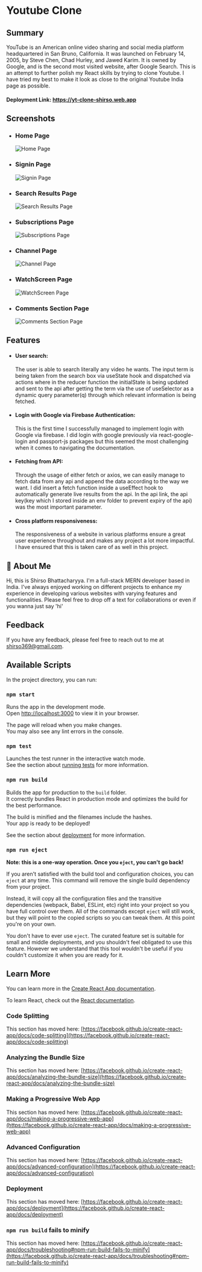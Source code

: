 # Youtube Clone

## Summary
YouTube is an American online video sharing and social media platform headquartered in San Bruno, California. It was launched on February 14, 2005, by Steve Chen, Chad Hurley, and Jawed Karim. It is owned by Google, and is the second most visited website, after Google Search.
This is an attempt to further polish my React skills by trying to clone Youtube. I have tried my best to make it look as close to the original Youtube India page as possible.
#### Deployment Link: https://yt-clone-shirso.web.app 

## Screenshots
- ### Home Page

  ![Home Page](https://github.com/ShirsoBhattacharyya/youtube-clone/blob/main/src/assets/pngs/youtube_homepage.png?raw=true)
  
- ### Signin Page

  ![Signin Page](https://github.com/ShirsoBhattacharyya/youtube-clone/blob/main/src/assets/pngs/youtube_loginpage.png?raw=true)
  
- ### Search Results Page

  ![Search Results Page](https://github.com/ShirsoBhattacharyya/youtube-clone/blob/main/src/assets/pngs/youtube_searchresultspage.png?raw=true)
  
- ### Subscriptions Page

  ![Subscriptions Page](https://github.com/ShirsoBhattacharyya/youtube-clone/blob/main/src/assets/pngs/youtube_subscriptionspage.png?raw=true)
  
- ### Channel Page

  ![Channel Page](https://github.com/ShirsoBhattacharyya/youtube-clone/blob/main/src/assets/pngs/youtube_channelpage.png?raw=true)
  
- ### WatchScreen Page

  ![WatchScreen Page](https://github.com/ShirsoBhattacharyya/youtube-clone/blob/main/src/assets/pngs/youtube_watchscreenpage.png?raw=true)  
  
- ### Comments Section Page

  ![Comments Section Page](https://github.com/ShirsoBhattacharyya/youtube-clone/blob/main/src/assets/pngs/youtube_commentsection.png?raw=true)  
  
## Features

- #### User search:
    The user is able to search literally any video he wants. The input term is being taken from the search box via useState hook and dispatched via actions where in the reducer function the initialState is being updated and sent to the api after getting the term via the use of useSelector as a dynamic query parameter(q) through which relevant information is being fetched.
    
- #### Login with Google via Firebase Authentication:
    This is the first time I successfully managed to implement login with Google via firebase. I did login with google previously via react-google-login and passport-js packages but this seemed the most challenging when it comes to navigating the documentation.

- #### Fetching from API:
    Through the usage of either fetch or axios, we can easily manage to fetch data from any api and append the data according to the way we want. I did insert a fetch function inside a useEffect hook to automatically generate live results from the api. In the api link, the api key(key which I stored inside an env folder to prevent expiry of the api) was the most important parameter.

- #### Cross platform responsiveness:
    The responsiveness of a website in various platforms ensure a great user experience throughout and makes any project a lot more impactful. I have ensured that this is taken care of as well in this project.  

## 🚀 About Me

Hi, this is Shirso Bhattacharyya. I'm a full-stack MERN developer based in India. I've always enjoyed working on different projects to enhance my experience in developing various websites with varying features and functionalities. Please feel free to drop off a text for collaborations or even if you wanna just say 'hi'


## Feedback

If you have any feedback, please feel free to reach out to me at shirso369@gmail.com.

## Available Scripts

In the project directory, you can run:

### `npm start`

Runs the app in the development mode.\
Open [http://localhost:3000](http://localhost:3000) to view it in your browser.

The page will reload when you make changes.\
You may also see any lint errors in the console.

### `npm test`

Launches the test runner in the interactive watch mode.\
See the section about [running tests](https://facebook.github.io/create-react-app/docs/running-tests) for more information.

### `npm run build`

Builds the app for production to the `build` folder.\
It correctly bundles React in production mode and optimizes the build for the best performance.

The build is minified and the filenames include the hashes.\
Your app is ready to be deployed!

See the section about [deployment](https://facebook.github.io/create-react-app/docs/deployment) for more information.

### `npm run eject`

**Note: this is a one-way operation. Once you `eject`, you can't go back!**

If you aren't satisfied with the build tool and configuration choices, you can `eject` at any time. This command will remove the single build dependency from your project.

Instead, it will copy all the configuration files and the transitive dependencies (webpack, Babel, ESLint, etc) right into your project so you have full control over them. All of the commands except `eject` will still work, but they will point to the copied scripts so you can tweak them. At this point you're on your own.

You don't have to ever use `eject`. The curated feature set is suitable for small and middle deployments, and you shouldn't feel obligated to use this feature. However we understand that this tool wouldn't be useful if you couldn't customize it when you are ready for it.

## Learn More

You can learn more in the [Create React App documentation](https://facebook.github.io/create-react-app/docs/getting-started).

To learn React, check out the [React documentation](https://reactjs.org/).

### Code Splitting

This section has moved here: [https://facebook.github.io/create-react-app/docs/code-splitting](https://facebook.github.io/create-react-app/docs/code-splitting)

### Analyzing the Bundle Size

This section has moved here: [https://facebook.github.io/create-react-app/docs/analyzing-the-bundle-size](https://facebook.github.io/create-react-app/docs/analyzing-the-bundle-size)

### Making a Progressive Web App

This section has moved here: [https://facebook.github.io/create-react-app/docs/making-a-progressive-web-app](https://facebook.github.io/create-react-app/docs/making-a-progressive-web-app)

### Advanced Configuration

This section has moved here: [https://facebook.github.io/create-react-app/docs/advanced-configuration](https://facebook.github.io/create-react-app/docs/advanced-configuration)

### Deployment

This section has moved here: [https://facebook.github.io/create-react-app/docs/deployment](https://facebook.github.io/create-react-app/docs/deployment)

### `npm run build` fails to minify

This section has moved here: [https://facebook.github.io/create-react-app/docs/troubleshooting#npm-run-build-fails-to-minify](https://facebook.github.io/create-react-app/docs/troubleshooting#npm-run-build-fails-to-minify)
